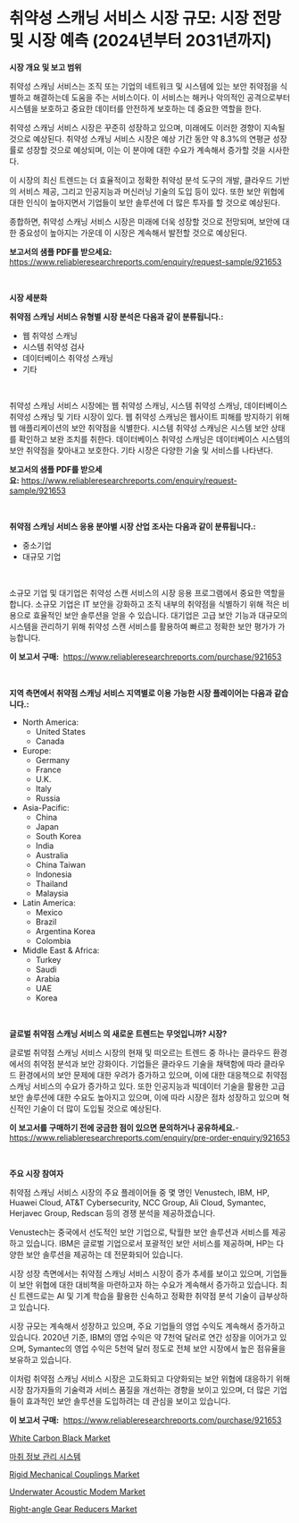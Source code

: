 <p><h1>취약성 스캐닝 서비스 시장 규모: 시장 전망 및 시장 예측 (2024년부터 2031년까지)</h1></p><p><strong>시장 개요 및 보고 범위</strong></p>
<p><p>취약성 스캐닝 서비스는 조직 또는 기업의 네트워크 및 시스템에 있는 보안 취약점을 식별하고 해결하는데 도움을 주는 서비스이다. 이 서비스는 해커나 악의적인 공격으로부터 시스템을 보호하고 중요한 데이터를 안전하게 보호하는 데 중요한 역할을 한다.</p><p>취약성 스캐닝 서비스 시장은 꾸준히 성장하고 있으며, 미래에도 이러한 경향이 지속될 것으로 예상된다. 취약성 스캐닝 서비스 시장은 예상 기간 동안 약 8.3%의 연평균 성장률로 성장할 것으로 예상되며, 이는 이 분야에 대한 수요가 계속해서 증가할 것을 시사한다.</p><p>이 시장의 최신 트렌드는 더 효율적이고 정확한 취약성 분석 도구의 개발, 클라우드 기반의 서비스 제공, 그리고 인공지능과 머신러닝 기술의 도입 등이 있다. 또한 보안 위협에 대한 인식이 높아지면서 기업들이 보안 솔루션에 더 많은 투자를 할 것으로 예상된다.</p><p>종합하면, 취약성 스캐닝 서비스 시장은 미래에 더욱 성장할 것으로 전망되며, 보안에 대한 중요성이 높아지는 가운데 이 시장은 계속해서 발전할 것으로 예상된다.</p></p>
<p><strong>보고서의 샘플 PDF를 받으세요:</strong> <a href="https://www.reliableresearchreports.com/enquiry/request-sample/921653">https://www.reliableresearchreports.com/enquiry/request-sample/921653</a></p>
<p>&nbsp;</p>
<p><strong>시장 세분화</strong></p>
<p><strong>취약점 스캐닝 서비스 유형별 시장 분석은 다음과 같이 분류됩니다.:</strong></p>
<p><ul><li>웹 취약성 스캐닝</li><li>시스템 취약성 검사</li><li>데이터베이스 취약성 스캐닝</li><li>기타</li></ul></p>
<p>&nbsp;</p>
<p><p>취약성 스캐닝 서비스 시장에는 웹 취약성 스캐닝, 시스템 취약성 스캐닝, 데이터베이스 취약성 스캐닝 및 기타 시장이 있다. 웹 취약성 스캐닝은 웹사이트 피해를 방지하기 위해 웹 애플리케이션의 보안 취약점을 식별한다. 시스템 취약성 스캐닝은 시스템 보안 상태를 확인하고 보완 조치를 취한다. 데이터베이스 취약성 스캐닝은 데이터베이스 시스템의 보안 취약점을 찾아내고 보호한다. 기타 시장은 다양한 기술 및 서비스를 나타낸다.</p></p>
<p><strong>보고서의 샘플 PDF를 받으세요:</strong>&nbsp;<a href="https://www.reliableresearchreports.com/enquiry/request-sample/921653">https://www.reliableresearchreports.com/enquiry/request-sample/921653</a></p>
<p>&nbsp;</p>
<p><strong> 취약점 스캐닝 서비스 응용 분야별 시장 산업 조사는 다음과 같이 분류됩니다.:</strong></p>
<p><ul><li>중소기업</li><li>대규모 기업</li></ul></p>
<p>&nbsp;</p>
<p><p>소규모 기업 및 대기업은 취약성 스캔 서비스의 시장 응용 프로그램에서 중요한 역할을 합니다. 소규모 기업은 IT 보안을 강화하고 조직 내부의 취약점을 식별하기 위해 적은 비용으로 효율적인 보안 솔루션을 얻을 수 있습니다. 대기업은 고급 보안 기능과 대규모의 시스템을 관리하기 위해 취약성 스캔 서비스를 활용하여 빠르고 정확한 보안 평가가 가능합니다.</p></p>
<p><strong>이 보고서 구매:</strong>&nbsp; <a href="https://www.reliableresearchreports.com/purchase/921653">https://www.reliableresearchreports.com/purchase/921653</a></p>
<p>&nbsp;</p>
<p><strong>지역 측면에서 취약점 스캐닝 서비스 지역별로 이용 가능한 시장 플레이어는 다음과 같습니다.:</strong></p>
<p><ul>
    <li>
        North America:
        <ul>
            <li>United States</li>
            <li>Canada</li>
        </ul>
    </li>
    <li>
        Europe:
        <ul>
            <li>Germany</li>
            <li>France</li>
            <li>U.K.</li>
            <li>Italy</li>
            <li>Russia</li>
        </ul>
    </li>
    <li>
        Asia-Pacific:
        <ul>
            <li>China</li>
            <li>Japan</li>
            <li>South Korea</li>
            <li>India</li>
            <li>Australia</li>
            <li>China Taiwan</li>
            <li>Indonesia</li>
            <li>Thailand</li>
            <li>Malaysia</li>
        </ul>
    </li>
    <li>
        Latin America:
        <ul>
            <li>Mexico</li>
            <li>Brazil</li>
            <li>Argentina Korea</li>
            <li>Colombia</li>
        </ul>
    </li>
    <li>
        Middle East & Africa:
        <ul>
            <li>Turkey</li>
            <li>Saudi</li>
            <li>Arabia</li>
            <li>UAE</li>
            <li>Korea</li>
        </ul>
    </li>
    </ul></p>
<p>&nbsp;</p>
<p><strong>글로벌 취약점 스캐닝 서비스 의 새로운 트렌드는 무엇입니까? 시장?</strong></p>
<p><p>글로벌 취약점 스캐닝 서비스 시장의 현재 및 떠오르는 트렌드 중 하나는 클라우드 환경에서의 취약점 분석과 보안 강화이다. 기업들은 클라우드 기술을 채택함에 따라 클라우드 환경에서의 보안 문제에 대한 우려가 증가하고 있으며, 이에 대한 대응책으로 취약점 스캐닝 서비스의 수요가 증가하고 있다. 또한 인공지능과 빅데이터 기술을 활용한 고급 보안 솔루션에 대한 수요도 높아지고 있으며, 이에 따라 시장은 점차 성장하고 있으며 혁신적인 기술이 더 많이 도입될 것으로 예상된다.</p></p>
<p><strong>이 보고서를 구매하기 전에 궁금한 점이 있으면 문의하거나 공유하세요.</strong>- <a href="https://www.reliableresearchreports.com/enquiry/pre-order-enquiry/921653">https://www.reliableresearchreports.com/enquiry/pre-order-enquiry/921653</a></p>
<p>&nbsp;</p>
<p><strong>주요 시장 참여자</strong></p>
<p><p>취약점 스캐닝 서비스 시장의 주요 플레이어들 중 몇 명인 Venustech, IBM, HP, Huawei Cloud, AT&T Cybersecurity, NCC Group, Ali Cloud, Symantec, Herjavec Group, Redscan 등의 경쟁 분석을 제공하겠습니다. </p><p>Venustech는 중국에서 선도적인 보안 기업으로, 탁월한 보안 솔루션과 서비스를 제공하고 있습니다. IBM은 글로벌 기업으로서 포괄적인 보안 서비스를 제공하며, HP는 다양한 보안 솔루션을 제공하는 데 전문화되어 있습니다. </p><p>시장 성장 측면에서는 취약점 스캐닝 서비스 시장이 증가 추세를 보이고 있으며, 기업들이 보안 위협에 대한 대비책을 마련하고자 하는 수요가 계속해서 증가하고 있습니다. 최신 트렌드로는 AI 및 기계 학습을 활용한 신속하고 정확한 취약점 분석 기술이 급부상하고 있습니다. </p><p>시장 규모는 계속해서 성장하고 있으며, 주요 기업들의 영업 수익도 계속해서 증가하고 있습니다. 2020년 기준, IBM의 영업 수익은 약 7천억 달러로 연간 성장을 이어가고 있으며, Symantec의 영업 수익은 5천억 달러 정도로 전체 보안 시장에서 높은 점유율을 보유하고 있습니다. </p><p>이처럼 취약점 스캐닝 서비스 시장은 고도화되고 다양화되는 보안 위협에 대응하기 위해 시장 참가자들의 기술력과 서비스 품질을 개선하는 경향을 보이고 있으며, 더 많은 기업들이 효과적인 보안 솔루션을 도입하려는 데 관심을 보이고 있습니다.</p></p>
<p><strong>이 보고서 구매:</strong>&nbsp;&nbsp;<a href="https://www.reliableresearchreports.com/purchase/921653">https://www.reliableresearchreports.com/purchase/921653</a></p>
<p><p><a href="https://github.com/Airanohannonzb68e5pb53oc1/Market-Research-Report-List-1/blob/main/white-carbon-black-market.md">White Carbon Black Market</a></p><p><a href="https://github.com/laholand/Market-Research-Report-List-2/blob/main/2205451182259.md">마취 정보 관리 시스템</a></p><p><a href="https://issuu.com/reportprime-2/docs/rigid-mechanical-couplings-market-size-2030.pptx">Rigid Mechanical Couplings Market</a></p><p><a href="https://github.com/ChiragRP21/Market-Research-Report-List-3/blob/main/underwater-acoustic-modem-market.md">Underwater Acoustic Modem Market</a></p><p><a href="https://issuu.com/reportprime-2/docs/right-angle-gear-reducers-market-size-2030.pptx">Right-angle Gear Reducers Market</a></p></p>
